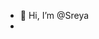 - 👋 Hi, I’m @Sreya
- 
  

<!---
Sreya is a ✨ special ✨ repository because its `README.md` (this file) appears on your GitHub profile.
You can click the Preview link to take a look at your changes.
--->
